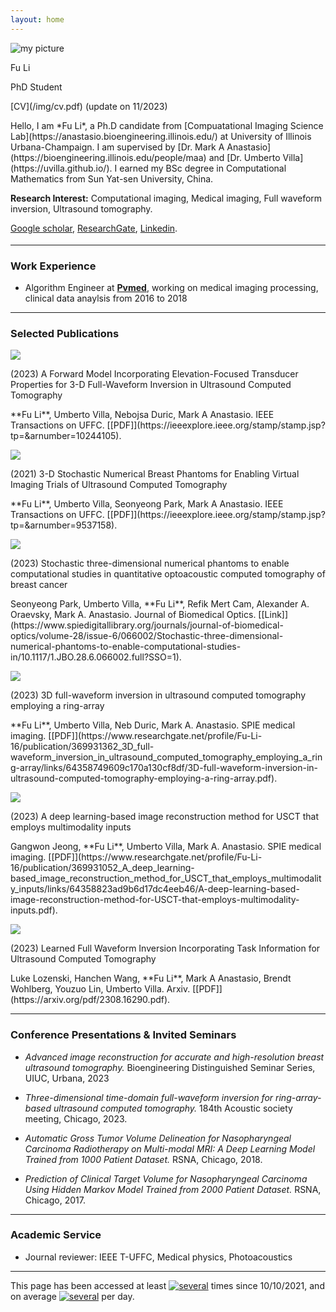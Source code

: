 ```yaml
---
layout: home
---
```


<div class="row justify-content-md-center" style="margin-bottom: 18px;">
<div class="col-md-4 col-sm-4">
<div class="text-center">
<img src="/img/p.png" class="rounded-circle img-fluid my-profile-picture" alt="my picture">
<p class="my-name">Fu Li</p>
<p class="my-position">PhD Student</p>
<p class="my-cv" markdown="1">[CV](/img/cv.pdf) (update on 11/2023)</p>
</div>
</div>

<div class="col-md-8 col-sm-8" markdown="1">
Hello, I am *Fu Li*, a Ph.D candidate from [Compuatational Imaging Science Lab](https://anastasio.bioengineering.illinois.edu/) at University of Illinois Urbana-Champaign. I am supervised by [Dr. Mark A Anastasio](https://bioengineering.illinois.edu/people/maa) and [Dr. Umberto Villa](https://uvilla.github.io/).  I earned my BSc degree in Computational Mathematics from Sun Yat-sen University, China.

**Research Interest:** Computational imaging, Medical imaging, Full waveform inversion, Ultrasound tomography.

[Google scholar](https://scholar.google.com/citations?hl=en&user=IKi0xjEAAAAJ&view_op=list_works&gmla=AJsN-F7hggU61uR5_cE_O-VC89NGVzEXDMnqdBo4ITiQrRn6z-DBZMmNmeKM0SmEUuX8YpYayEIm6B6T8eNNKAZ72c3osf0CPA),
[ResearchGate](https://www.researchgate.net/profile/Fu-Li-16),
[Linkedin](https://www.linkedin.com/in/lifu2bkop/).

</div>
</div>

<hr>

<h3 class="text-center">Work Experience</h3>

- Algorithm Engineer at [**Pvmed**](https://www.pvmedtech.com/en/about.html), working on medical imaging processing, clinical data anaylsis from 2016 to 2018

<hr>

<h3 class="text-center">Selected Publications</h3>
<div class="row my-pub-main">
<div class="col-14 col-sm-4">
<div class="text-center">
<img src="/img/usct_forward.png" class="rounded img-fluid my-profile-picture">
</div>
</div>
<div class="col-14 col-sm-8 my-pub-r">
<p class="my-pub-heading">(2023) A Forward Model Incorporating Elevation-Focused Transducer Properties for 3-D Full-Waveform Inversion in Ultrasound Computed Tomography </p>
<p markdown="1">
**Fu Li**, Umberto Villa, Nebojsa Duric, Mark A Anastasio. IEEE  Transactions on UFFC.  [[PDF]](https://ieeexplore.ieee.org/stamp/stamp.jsp?tp=&arnumber=10244105).
</p>
</div>
</div>

<div class="row my-pub-main">
<div class="col-14 col-sm-4">
<div class="text-center">
<img src="/img/usct_nbp.png" class="rounded img-fluid my-profile-picture">
</div>
</div>
<div class="col-14 col-sm-8 my-pub-r">
<p class="my-pub-heading">(2021) 3-D Stochastic Numerical Breast Phantoms for Enabling Virtual Imaging Trials of Ultrasound Computed Tomography </p>
<p markdown="1">
**Fu Li**, Umberto Villa, Seonyeong Park, Mark A Anastasio. IEEE  Transactions on UFFC.  [[PDF]](https://ieeexplore.ieee.org/stamp/stamp.jsp?tp=&arnumber=9537158).
</p>
</div>
</div>


<div class="row my-pub-main">
<div class="col-14 col-sm-4">
<div class="text-center">
<img src="/img/pact_nbp.png" class="rounded img-fluid my-profile-picture">
</div>
</div>
<div class="col-14 col-sm-8 my-pub-r">
<p class="my-pub-heading">(2023) Stochastic three-dimensional numerical phantoms to enable computational studies in quantitative optoacoustic computed tomography of breast cancer </p>
<p markdown="1">
Seonyeong Park, Umberto Villa, **Fu Li**, Refik Mert Cam, Alexander A. Oraevsky, Mark A. Anastasio. Journal of Biomedical Optics.  [[Link]](https://www.spiedigitallibrary.org/journals/journal-of-biomedical-optics/volume-28/issue-6/066002/Stochastic-three-dimensional-numerical-phantoms-to-enable-computational-studies-in/10.1117/1.JBO.28.6.066002.full?SSO=1).
</p>
</div>
</div>


<div class="row my-pub-main">
<div class="col-14 col-sm-4">
<div class="text-center">
<img src="/img/usct_3dfwi.png" class="rounded img-fluid my-profile-picture">
</div>
</div>
<div class="col-14 col-sm-8 my-pub-r">
<p class="my-pub-heading">(2023) 3D full-waveform inversion in ultrasound computed tomography employing a ring-array </p>
<p markdown="1">
**Fu Li**, Umberto Villa, Neb Duric, Mark A. Anastasio. SPIE medical imaging.  [[PDF]](https://www.researchgate.net/profile/Fu-Li-16/publication/369931362_3D_full-waveform_inversion_in_ultrasound_computed_tomography_employing_a_ring-array/links/64358749609c170a130cf8df/3D-full-waveform-inversion-in-ultrasound-computed-tomography-employing-a-ring-array.pdf).
</p>
</div>
</div>


<div class="row my-pub-main">
<div class="col-14 col-sm-4">
<div class="text-center">
<img src="/img/usct_dl.png" class="rounded img-fluid my-profile-picture">
</div>
</div>
<div class="col-14 col-sm-8 my-pub-r">
<p class="my-pub-heading">(2023) A deep learning-based image reconstruction method for USCT that employs multimodality inputs </p>
<p markdown="1">
Gangwon Jeong, **Fu Li**, Umberto Villa, Mark A. Anastasio. SPIE medical imaging.  [[PDF]](https://www.researchgate.net/profile/Fu-Li-16/publication/369931052_A_deep_learning-based_image_reconstruction_method_for_USCT_that_employs_multimodality_inputs/links/64358823ad9b6d17dc4eeb46/A-deep-learning-based-image-reconstruction-method-for-USCT-that-employs-multimodality-inputs.pdf).
</p>
</div>
</div>


<div class="row my-pub-main">
<div class="col-14 col-sm-4">
<div class="text-center">
<img src="/img/learnfwi.png" class="rounded img-fluid my-profile-picture">
</div>
</div>
<div class="col-14 col-sm-8 my-pub-r">
<p class="my-pub-heading">(2023) Learned Full Waveform Inversion Incorporating Task Information for Ultrasound Computed Tomography </p>
<p markdown="1">
Luke Lozenski, Hanchen Wang, **Fu Li**, Mark A Anastasio, Brendt Wohlberg, Youzuo Lin, Umberto Villa. Arxiv.  [[PDF]](https://arxiv.org/pdf/2308.16290.pdf).
</p>
</div>
</div>


<hr>

<h3 class="text-center">Conference Presentations & Invited Seminars</h3>


- *Advanced image reconstruction for accurate and high-resolution breast ultrasound tomography.* 
Bioengineering Distinguished Seminar Series, UIUC, Urbana, 2023


- *Three-dimensional time-domain full-waveform inversion for ring-array-based ultrasound computed tomography.* 
184th Acoustic society meeting, Chicago, 2023.


- *Automatic Gross Tumor Volume Delineation for Nasopharyngeal Carcinoma Radiotherapy on Multi-modal MRI: A Deep Learning Model Trained from 1000 Patient Dataset.* RSNA, Chicago, 2018.


- *Prediction of Clinical Target Volume for Nasopharyngeal Carcinoma Using Hidden Markov Model Trained from 2000 Patient Dataset.* 
RSNA, Chicago, 2017.


<hr>
<h3 class="text-center">Academic Service</h3>

- Journal reviewer: IEEE T-UFFC, Medical physics, Photoacoustics

<hr>


This page has been accessed at least
<a href="http://stuff.mit.edu/doc/counter-howto.html"><img 
src="http://stuff.mit.edu/cgi/counter/fuli2bb" alt="several"></a>
times since 10/10/2021, and on average <a href="http://stuff.mit.edu/doc/counter-howto.html"><img 
src="http://stuffimit.edu/cgi/perday/fuli2bb" alt="several"></a> per day. 
